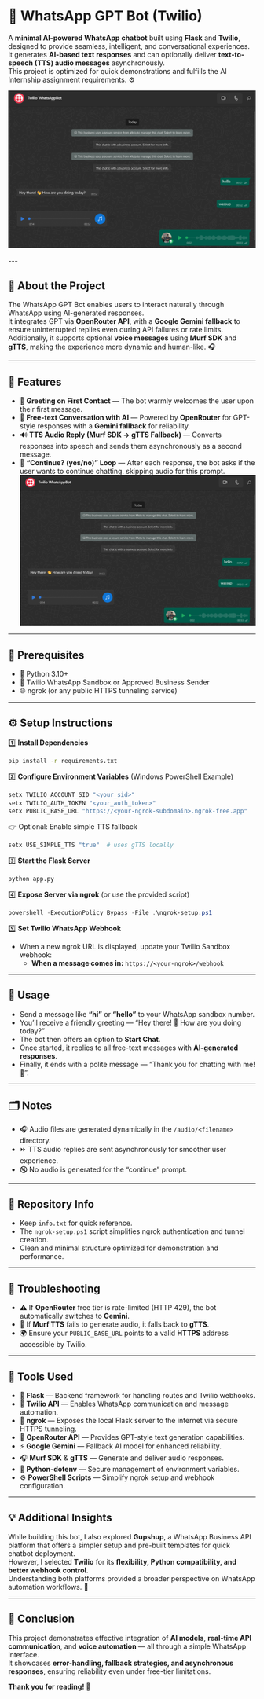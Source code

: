 # 💬 WhatsApp GPT Bot (Twilio)

A **minimal AI-powered WhatsApp chatbot** built using **Flask** and **Twilio**, designed to provide seamless, intelligent, and conversational experiences.  
It generates **AI-based text responses** and can optionally deliver **text-to-speech (TTS) audio messages** asynchronously.  
This project is optimized for quick demonstrations and fulfills the AI Internship assignment requirements. ⚙️  
<p align="center">
  <img src="./image.png" alt="WHATSAPPBOT" width="600"/>
</p>
---

## 🧠 About the Project  

The WhatsApp GPT Bot enables users to interact naturally through WhatsApp using AI-generated responses.  
It integrates GPT via **OpenRouter API**, with a **Google Gemini fallback** to ensure uninterrupted replies even during API failures or rate limits.  
Additionally, it supports optional **voice messages** using **Murf SDK** and **gTTS**, making the experience more dynamic and human-like. 🎧  

---

## 🌟 Features  

- 🤖 **Greeting on First Contact** — The bot warmly welcomes the user upon their first message.  
- 💬 **Free-text Conversation with AI** — Powered by **OpenRouter** for GPT-style responses with a **Gemini fallback** for reliability.  
- 🔊 **TTS Audio Reply (Murf SDK → gTTS Fallback)** — Converts responses into speech and sends them asynchronously as a second message.  
- 🔁 **“Continue? (yes/no)” Loop** — After each response, the bot asks if the user wants to continue chatting, skipping audio for this prompt.  
![Preview](image.png)

---

## 🧩 Prerequisites  

- 🐍 Python 3.10+  
- 📱 Twilio WhatsApp Sandbox or Approved Business Sender  
- 🌐 ngrok (or any public HTTPS tunneling service)  

---

## ⚙️ Setup Instructions  

1️⃣ **Install Dependencies**  
```bash
pip install -r requirements.txt
```

2️⃣ **Configure Environment Variables** (Windows PowerShell Example)  
```powershell
setx TWILIO_ACCOUNT_SID "<your_sid>"
setx TWILIO_AUTH_TOKEN "<your_auth_token>"
setx PUBLIC_BASE_URL "https://<your-ngrok-subdomain>.ngrok-free.app"
```

👉 Optional: Enable simple TTS fallback  
```powershell
setx USE_SIMPLE_TTS "true"  # uses gTTS locally
```

3️⃣ **Start the Flask Server**  
```bash
python app.py
```

4️⃣ **Expose Server via ngrok** (or use the provided script)  
```powershell
powershell -ExecutionPolicy Bypass -File .\ngrok-setup.ps1
```

5️⃣ **Set Twilio WhatsApp Webhook**  
- When a new ngrok URL is displayed, update your Twilio Sandbox webhook:  
  - **When a message comes in:** `https://<your-ngrok>/webhook`  

---

## 💬 Usage  

- Send a message like **“hi”** or **“hello”** to your WhatsApp sandbox number.  
- You’ll receive a friendly greeting — “Hey there! 👋 How are you doing today?”  
- The bot then offers an option to **Start Chat**.  
- Once started, it replies to all free-text messages with **AI-generated responses**.  
- Finally, it ends with a polite message — “Thank you for chatting with me! 🌟”.  

---

## 🗂️ Notes  

- 🎧 Audio files are generated dynamically in the `/audio/<filename>` directory.  
- ⏩ TTS audio replies are sent asynchronously for smoother user experience.  
- 🔇 No audio is generated for the “continue” prompt.  

---

## 🧱 Repository Info  

- Keep `info.txt` for quick reference.  
- The `ngrok-setup.ps1` script simplifies ngrok authentication and tunnel creation.  
- Clean and minimal structure optimized for demonstration and performance.  

---

## 🧩 Troubleshooting  

- ⚠️ If **OpenRouter** free tier is rate-limited (HTTP 429), the bot automatically switches to **Gemini**.  
- 🔁 If **Murf TTS** fails to generate audio, it falls back to **gTTS**.  
- 🌍 Ensure your `PUBLIC_BASE_URL` points to a valid **HTTPS** address accessible by Twilio.  

---

## 🧰 Tools Used  

- 🧩 **Flask** — Backend framework for handling routes and Twilio webhooks.  
- 💬 **Twilio API** — Enables WhatsApp communication and message automation.  
- 🔗 **ngrok** — Exposes the local Flask server to the internet via secure HTTPS tunneling.  
- 🧠 **OpenRouter API** — Provides GPT-style text generation capabilities.  
- ⚡ **Google Gemini** — Fallback AI model for enhanced reliability.  
- 🎧 **Murf SDK** & **gTTS** — Generate and deliver audio responses.  
- 🧾 **Python-dotenv** — Secure management of environment variables.  
- ⚙️ **PowerShell Scripts** — Simplify ngrok setup and webhook configuration.  

---

## 💡 Additional Insights  

While building this bot, I also explored **Gupshup**, a WhatsApp Business API platform that offers a simpler setup and pre-built templates for quick chatbot deployment.  
However, I selected **Twilio** for its **flexibility, Python compatibility, and better webhook control**.  
Understanding both platforms provided a broader perspective on WhatsApp automation workflows. 🚀  

---

## 🏁 Conclusion  

This project demonstrates effective integration of **AI models**, **real-time API communication**, and **voice automation** — all through a simple WhatsApp interface.  
It showcases **error-handling, fallback strategies, and asynchronous responses**, ensuring reliability even under free-tier limitations.  

**Thank you for reading! 🌟**
